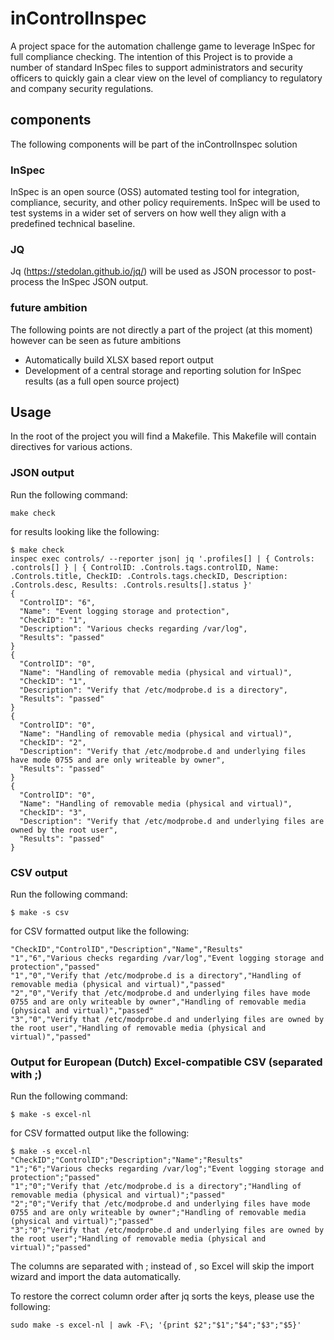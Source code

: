 # inControlInspec
A project space for the automation challenge game to leverage InSpec for full compliance checking. The intention of this Project is to provide a number of standard InSpec files to support administrators and security officers to quickly gain a clear view on the level of compliancy to regulatory and company security regulations. 

## components
The following components will be part of the inControlInspec solution

### InSpec
InSpec is an open source (OSS) automated testing tool for integration, compliance, security, and other policy requirements. InSpec will be used to test systems in a wider set of servers on how well they align with a predefined technical baseline.

### JQ
Jq (https://stedolan.github.io/jq/) will be used as JSON processor to post-process the InSpec JSON output.

### future ambition
The following points are not directly a part of the project (at this moment) however can be seen as future ambitions
- Automatically build XLSX based report output
- Development of a central storage and reporting solution for InSpec results (as a full open source project)


## Usage
In the root of the project you will find a Makefile.
This Makefile will contain directives for various actions.

### JSON output
Run the following command:

```
make check
```

for results looking like the following:

```
$ make check
inspec exec controls/ --reporter json| jq '.profiles[] | { Controls: .controls[] } | { ControlID: .Controls.tags.controlID, Name: .Controls.title, CheckID: .Controls.tags.checkID, Description: .Controls.desc, Results: .Controls.results[].status }'
{
  "ControlID": "6",
  "Name": "Event logging storage and protection",
  "CheckID": "1",
  "Description": "Various checks regarding /var/log",
  "Results": "passed"
}
{
  "ControlID": "0",
  "Name": "Handling of removable media (physical and virtual)",
  "CheckID": "1",
  "Description": "Verify that /etc/modprobe.d is a directory",
  "Results": "passed"
}
{
  "ControlID": "0",
  "Name": "Handling of removable media (physical and virtual)",
  "CheckID": "2",
  "Description": "Verify that /etc/modprobe.d and underlying files have mode 0755 and are only writeable by owner",
  "Results": "passed"
}
{
  "ControlID": "0",
  "Name": "Handling of removable media (physical and virtual)",
  "CheckID": "3",
  "Description": "Verify that /etc/modprobe.d and underlying files are owned by the root user",
  "Results": "passed"
}
```

### CSV output
Run the following command:

```
$ make -s csv
```

for CSV formatted output like the following:

```
"CheckID","ControlID","Description","Name","Results"
"1","6","Various checks regarding /var/log","Event logging storage and protection","passed"
"1","0","Verify that /etc/modprobe.d is a directory","Handling of removable media (physical and virtual)","passed"
"2","0","Verify that /etc/modprobe.d and underlying files have mode 0755 and are only writeable by owner","Handling of removable media (physical and virtual)","passed"
"3","0","Verify that /etc/modprobe.d and underlying files are owned by the root user","Handling of removable media (physical and virtual)","passed"
```


### Output for European (Dutch) Excel-compatible CSV (separated with ;)
Run the following command:

```
$ make -s excel-nl
```

for CSV formatted output like the following:

```
$ make -s excel-nl
"CheckID";"ControlID";"Description";"Name";"Results"
"1";"6";"Various checks regarding /var/log";"Event logging storage and protection";"passed"
"1";"0";"Verify that /etc/modprobe.d is a directory";"Handling of removable media (physical and virtual)";"passed"
"2";"0";"Verify that /etc/modprobe.d and underlying files have mode 0755 and are only writeable by owner";"Handling of removable media (physical and virtual)";"passed"
"3";"0";"Verify that /etc/modprobe.d and underlying files are owned by the root user";"Handling of removable media (physical and virtual)";"passed"
```

The columns are separated with ; instead of , so Excel will skip the import wizard and import the data automatically.

To restore the correct column order after jq sorts the keys, please use the following:
```
sudo make -s excel-nl | awk -F\; '{print $2";"$1";"$4";"$3";"$5}'
```
